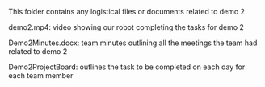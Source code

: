 This folder contains any logistical files or documents related to demo 2

demo2.mp4: video showing our robot completing the tasks for demo 2

Demo2Minutes.docx: team minutes outlining all the meetings the team had related to demo 2

Demo2ProjectBoard: outlines the task to be completed on each day for each team member

